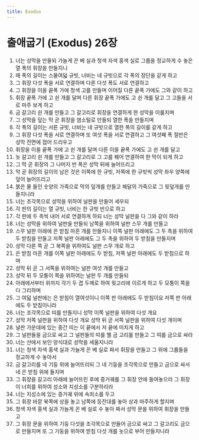 ```yaml
---
title: Exodus
---
```


# 출애굽기 (Exodus) 26장
1. 너는 성막을 만들되 가늘게 꼰 베 실과 청색 자색 홍색 실로 그룹을 정교하게 수 놓은 열 폭의 휘장을 만들지니
1. 매 폭의 길이는 스물여덟 규빗, 너비는 네 규빗으로 각 폭의 장단을 같게 하고
1. 그 휘장 다섯 폭을 서로 연결하며 다른 다섯 폭도 서로 연결하고
1. 그 휘장을 이을 끝폭 가에 청색 고를 만들며 이어질 다른 끝폭 가에도 그와 같이 하고
1. 휘장 끝폭 가에 고 쉰 개를 달며 다른 휘장 끝폭 가에도 고 쉰 개를 달고 그 고들을 서로 마주 보게 하고
1. 금 갈고리 쉰 개를 만들고 그 갈고리로 휘장을 연결하게 한 성막을 이룰지며
1. 그 성막을 덮는 막 곧 휘장을 염소털로 만들되 열한 폭을 만들지며
1. 각 폭의 길이는 서른 규빗, 너비는 네 규빗으로 열한 폭의 길이를 같게 하고
1. 그 휘장 다섯 폭을 서로 연결하며 또 여섯 폭을 서로 연결하고 그 여섯째 폭 절반은 성막 전면에 접어 드리우고
1. 휘장을 이을 끝폭 가에 고 쉰 개를 달며 다른 이을 끝폭 가에도 고 쉰 개를 달고
1. 놋 갈고리 쉰 개를 만들고 그 갈고리로 그 고를 꿰어 연결하여 한 막이 되게 하고
1. 그 막 곧 휘장의 그 나머지 반 폭은 성막 뒤에 늘어뜨리고
1. 막 곧 휘장의 길이의 남은 것은 이쪽에 한 규빗, 저쪽에 한 규빗씩 성막 좌우 양쪽에 덮어 늘어뜨리고
1. 붉은 물 들인 숫양의 가죽으로 막의 덮개를 만들고 해달의 가죽으로 그 윗덮개를 만들지니라
1. 너는 조각목으로 성막을 위하여 널판을 만들어 세우되
1. 각 판의 길이는 열 규빗, 너비는 한 규빗 반으로 하고
1. 각 판에 두 촉씩 내어 서로 연결하게 하되 너는 성막 널판을 다 그와 같이 하라
1. 너는 성막을 위하여 널판을 만들되 남쪽을 위하여 널판 스무 개를 만들고
1. 스무 널판 아래에 은 받침 마흔 개를 만들지니 이쪽 널판 아래에도 그 두 촉을 위하여 두 받침을 만들고 저쪽 널판 아래에도 그 두 촉을 위하여 두 받침을 만들지며
1. 성막 다른 쪽 곧 그 북쪽을 위하여도 널판 스무 개로 하고
1. 은 받침 마흔 개를 이쪽 널판 아래에도 두 받침, 저쪽 널판 아래에도 두 받침으로 하며
1. 성막 뒤 곧 그 서쪽을 위하여는 널판 여섯 개를 만들고
1. 성막 뒤 두 모퉁이 쪽을 위하여는 널판 두 개를 만들되
1. 아래에서부터 위까지 각기 두 겹 두께로 하여 윗고리에 이르게 하고 두 모퉁이 쪽을 다 그리하며
1. 그 여덟 널판에는 은 받침이 열여섯이니 이쪽 판 아래에도 두 받침이요 저쪽 판 아래에도 두 받침이니라
1. 너는 조각목으로 띠를 만들지니 성막 이쪽 널판을 위하여 다섯 개요
1. 성막 저쪽 널판을 위하여 다섯 개요 성막 뒤 곧 서쪽 널판을 위하여 다섯 개이며
1. 널판 가운데에 있는 중간 띠는 이 끝에서 저 끝에 미치게 하고
1. 그 널판들을 금으로 싸고 그 널판들의 띠를 꿸 금 고리를 만들고 그 띠를 금으로 싸라
1. 너는 산에서 보인 양식대로 성막을 세울지니라
1. 너는 청색 자색 홍색 실과 가늘게 꼰 베 실로 짜서 휘장을 만들고 그 위에 그룹들을 정교하게 수 놓아서
1. 금 갈고리를 네 기둥 위에 늘어뜨리되 그 네 기둥을 조각목으로 만들고 금으로 싸서 네 은 받침 위에 둘지며
1. 그 휘장을 갈고리 아래에 늘어뜨린 후에 증거궤를 그 휘장 안에 들여놓으라 그 휘장이 너희를 위하여 성소와 지성소를 구분하리라
1. 너는 지성소에 있는 증거궤 위에 속죄소를 두고
1. 그 휘장 바깥 북쪽에 상을 놓고 남쪽에 등잔대를 놓아 상과 마주하게 할지며
1. 청색 자색 홍색 실과 가늘게 꼰 베 실로 수 놓아 짜서 성막 문을 위하여 휘장을 만들고
1. 그 휘장 문을 위하여 기둥 다섯을 조각목으로 만들어 금으로 싸고 그 갈고리도 금으로 만들지며 또 그 기둥을 위하여 받침 다섯 개를 놋으로 부어 만들지니라